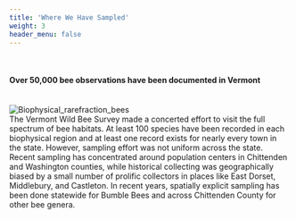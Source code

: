 ```yaml
---
title: 'Where We Have Sampled'
weight: 3
header_menu: false
---
```


<br>

<div class="lead">
<h4> Over 50,000 bee observations have been documented in Vermont </h4>
</div>

<br>
<div class="doubleColumn">
<div> <img alt="Biophysical_rarefraction_bees" title="Vermont Bees Collector's Curve" src="https://stateofbees.vtatlasoflife.org/images/Biophysical_regions_SpeciesAccum_bees.png" style="margin: 0px"> </div>
<div>
The Vermont Wild Bee Survey made a concerted effort to visit the full spectrum of bee habitats. At least 100 species have been recorded in each biophysical region and at least one record exists for nearly every town in the state. However, sampling effort was not uniform across the state. Recent sampling has concentrated around population centers in Chittenden and Washington counties, while historical collecting was geographically biased by a small number of prolific collectors in places like East Dorset, Middlebury, and Castleton. In recent years, spatially explicit sampling has been done statewide for Bumble Bees and across Chittenden County for other bee genera.


</div>
</div>
